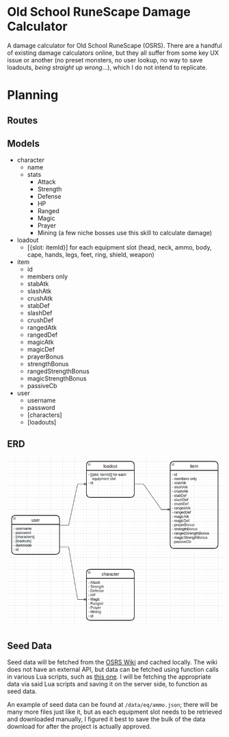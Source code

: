 # Old School RuneScape Damage Calculator
A damage calculator for Old School RuneScape (OSRS). There are a handful of existing damage calculators online, but they all suffer from some key UX issue or another (no preset monsters, no user lookup, no way to save loadouts, *being straight up wrong*...), which I do not intend to replicate.

# Planning
## Routes

## Models
- character
  - name
  - stats
    - Attack
    - Strength
    - Defense
    - HP
    - Ranged
    - Magic
    - Prayer
    - Mining (a few niche bosses use this skill to calculate damage)
- loadout
  - [{slot: itemId}] for each equipment slot (head, neck, ammo, body, cape, hands, legs, feet, ring, shield, weapon)
- item
  - id
  - members only
  - stabAtk
  - slashAtk
  - crushAtk
  - stabDef
  - slashDef
  - crushDef
  - rangedAtk
  - rangedDef
  - magicAtk
  - magicDef
  - prayerBonus
  - strengthBonus
  - rangedStrengthBonus
  - magicStrengthBonus
  - passiveCb
- user
  - username
  - password
  - [characters]
  - [loadouts]

## ERD
![ERD](./planning/erd.png)

## Seed Data
Seed data will be fetched from the [OSRS Wiki](https://oldschool.runescape.wiki/) and cached locally. The wiki does not have an external API, but data can be fetched using function calls in various Lua scripts, such as [this one](https://oldschool.runescape.wiki/w/Module:Slottable). I will be fetching the appropriate data via said Lua scripts and saving it on the server side, to function as seed data.

An example of seed data can be found at `/data/eq/ammo.json`; there will be many more files just like it, but as each equipment slot needs to be retrieved and downloaded manually, I figured it best to save the bulk of the data download for after the project is actually approved.